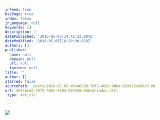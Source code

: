 ```yaml
---
inFeed: true
hasPage: true
inNav: false
inLanguage: null
keywords: []
description: ''
datePublished: '2016-05-05T14:42:33.084Z'
dateModified: '2016-05-05T14:20:00.610Z'
authors: []
publisher:
  name: null
  domain: null
  url: null
  favicon: null
title: ''
author: []
starred: false
sourcePath: _posts/2016-05-05-d6446cdd-78f5-489c-8884-029358ce86cd.md
url: d6446cdd-78f5-489c-8884-029358ce86cd/index.html
_type: Article

---
```

![](https://the-grid-user-content.s3-us-west-2.amazonaws.com/cf172c88-c74c-406d-b02b-41cbbbf3d0f3.png)